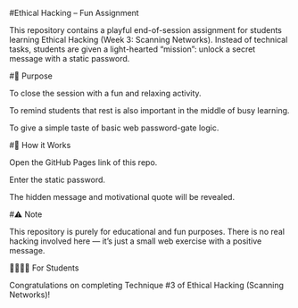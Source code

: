 #Ethical Hacking – Fun Assignment

This repository contains a playful end-of-session assignment for students learning Ethical Hacking (Week 3: Scanning Networks).
Instead of technical tasks, students are given a light-hearted “mission”: unlock a secret message with a static password.

#🎯 Purpose

To close the session with a fun and relaxing activity.

To remind students that rest is also important in the middle of busy learning.

To give a simple taste of basic web password-gate logic.

#📖 How it Works

Open the GitHub Pages link of this repo.

Enter the static password.

The hidden message and motivational quote will be revealed.

#⚠️ Note

This repository is purely for educational and fun purposes.
There is no real hacking involved here — it’s just a small web exercise with a positive message.

👩‍🎓👨‍🎓 For Students

Congratulations on completing Technique #3 of Ethical Hacking (Scanning Networks)!
